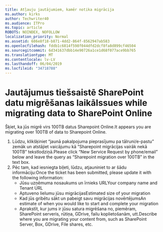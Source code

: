 ```yaml
---
title: Atļauju jautājumiem, kamēr notika migrācija
ms.author: kirks
author: Techwriter40
ms.audience: ITPro
ms.topic: article
ROBOTS: NOINDEX, NOFOLLOW
localization_priority: Normal
ms.assetid: 686e8f18-b871-4dd2-864f-8562947ab583
ms.openlocfilehash: fddb1c6814f598f044dfd2dcf8fa8d899cf46504
ms.sourcegitcommit: 6d341637dbb14e90726a1ce1d68f077ace9bb765
ms.translationtype: MT
ms.contentlocale: lv-LV
ms.lasthandoff: 06/04/2019
ms.locfileid: "34718788"
---
```

# <a name="issues-while-migrating-data-to-sharepoint-online"></a><span data-ttu-id="eabb7-102">Jautājumus tiešsaistē SharePoint datu migrēšanas laikā</span><span class="sxs-lookup"><span data-stu-id="eabb7-102">Issues while migrating data to SharePoint Online</span></span>

<p><span data-ttu-id="eabb7-103">Šķiet, ka jūs migrē virs 100TB datus Sharepoint Online.</span><span class="sxs-lookup"><span data-stu-id="eabb7-103">It appears you are migrating over 100TB of data to Sharepoint Online.</span></span></p> <ol> <li><span data-ttu-id="eabb7-104">Lūdzu, klikšķiniet &ldquo;jaunā pakalpojuma pieprasījumu pa tālruni/e-pastu&rdquo; zemāk un atstājiet vaicājumu kā &ldquo;Sharepoint migrācijas vairāk nekā 100TB&rdquo; tekstlodziņā.</span><span class="sxs-lookup"><span data-stu-id="eabb7-104">Please click &ldquo;New Service Request by phone/email&rdquo; below and leave the query as &ldquo;Sharepoint migration over 100TB&rdquo; in the text box.</span></span></li> <li><span data-ttu-id="eabb7-105">Pēc tam, kad iesniegta biļeti, lūdzu, atjauniniet to ar šādu informāciju:</span><span class="sxs-lookup"><span data-stu-id="eabb7-105">Once the ticket has been submitted, please update it with the following information:</span></span> <ul> <li><span data-ttu-id="eabb7-106">Jūsu uzņēmuma nosaukums un īrnieks URL</span><span class="sxs-lookup"><span data-stu-id="eabb7-106">Your company name and Tenant URL</span></span></li> <li><span data-ttu-id="eabb7-107">Aptuveno lielumu jūsu migrācijas</span><span class="sxs-lookup"><span data-stu-id="eabb7-107">Estimated size of your migration</span></span></li> <li><span data-ttu-id="eabb7-108">Kad jūs gribētu sākt un pabeigt savu migrācijas novērtējums</span><span class="sxs-lookup"><span data-stu-id="eabb7-108">An estimate of when you would like to start and complete your migration</span></span></li> <li><span data-ttu-id="eabb7-109">Aprakstīt, kur jums ir jūsu satura migrēšana no, piemēram, SharePoint serveris, rūtiņa, GDrive, failu koplietošanām, utt.</span><span class="sxs-lookup"><span data-stu-id="eabb7-109">Describe where you are migrating your content from, such as SharePoint Server, Box, GDrive, File shares, etc.</span></span></li> </ul> </li> </ol>


  

